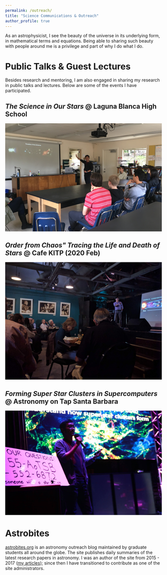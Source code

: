 ```yaml
---
permalink: /outreach/
title: "Science Communications & Outreach"
author_profile: true
---
```


As an astrophysicist, I see the beauty of the universe in its underlying form, in mathematical terms and equations. Being able to sharing such beauty with people around me is a privilege and part of why I do what I do.

# Public Talks & Guest Lectures
Besides research and mentoring, I am also engaged in sharing my research in public talks and lectures. Below are some of the events I have participated.


## *The Science in Our Stars* @ Laguna Blanca High School
![Laguna Blanca Guest Lecture](/files/LagunaBlanca.JPG)

## *Order from Chaos" Tracing the Life and Death of Stars* @ Cafe KITP (2020 Feb)
![cafeKITP event](/files/cafeKITP.jpg)

## *Forming Super Star Clusters in Supercomputers* @ Astronomy on Tap Santa Barbara
![AoT Santa Barbara](/files/AoT_SB.jpg)


# Astrobites
[astrobites.org](https://astrobites.org/) is an astronomy outreach blog maintained by graduate students all around the globe. The site publishes daily summaries of the latest research papers in astronomy.
I was an author of the site from 2015 - 2017 ([my articles](https://astrobites.org/author/btsang/)); since then I have transitioned to contribute as one of the site administrators.


